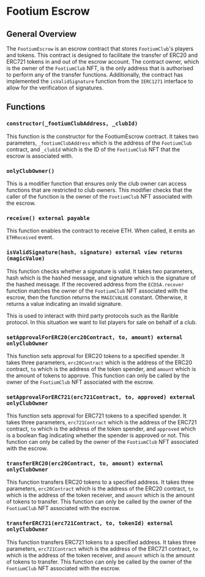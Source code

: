 # Footium Escrow

## General Overview

The `FootiumEscrow` is an escrow contract that stores `FootiumClub`'s players
and tokens. This contract is designed to facilitate the transfer of ERC20 and
ERC721 tokens in and out of the escrow account. The contract owner, which is the
owner of the `FootiumClub` NFT, is the only address that is authorised to
perform any of the transfer functions. Additionally, the contract has
implemented the `isValidSignature` function from the `IERC1271` interface to
allow for the verification of signatures.

## Functions

### `constructor(_footiumClubAddress, _clubId)`

This function is the constructor for the FootiumEscrow contract. It takes two
parameters, `_footiumClubAddress` which is the address of the `FootiumClub`
contract, and `_clubId` which is the ID of the `FootiumClub` NFT that the escrow
is associated with.

### `onlyClubOwner()`

This is a modifier function that ensures only the club owner can access
functions that are restricted to club owners. This modifier checks that the
caller of the function is the owner of the `FootiumClub` NFT associated with the
escrow.

### `receive() external payable`

This function enables the contract to receive ETH. When called, it emits an
`ETHReceived` event.

### `isValidSignature(hash, signature) external view returns (magicValue)`

This function checks whether a signature is valid. It takes two parameters, hash
which is the hashed message, and signature which is the signature of the hashed
message. If the recovered address from the `ECDSA.recover` function matches the
owner of the `FootiumClub` NFT associated with the escrow, then the function
returns the `MAGICVALUE` constant. Otherwise, it returns a value indicating an
invalid signature.

This is used to interact with third party protocols such as the Rarible
protocol. In this situation we want to list players for sale on behalf of a
club.

### `setApprovalForERC20(erc20Contract, to, amount) external onlyClubOwner`

This function sets approval for ERC20 tokens to a specified spender. It takes
three parameters, `erc20Contract` which is the address of the ERC20 contract,
`to` which is the address of the token spender, and `amount` which is the amount
of tokens to approve. This function can only be called by the owner of the
`FootiumClub` NFT associated with the escrow.

### `setApprovalForERC721(erc721Contract, to, approved) external onlyClubOwner`

This function sets approval for ERC721 tokens to a specified spender. It takes
three parameters, `erc721Contract` which is the address of the ERC721 contract,
`to` which is the address of the token spender, and `approved` which is a
boolean flag indicating whether the spender is approved or not. This function
can only be called by the owner of the `FootiumClub` NFT associated with the
escrow.

### `transferERC20(erc20Contract, to, amount) external onlyClubOwner`

This function transfers ERC20 tokens to a specified address. It takes three
parameters, `erc20Contract` which is the address of the ERC20 contract, `to`
which is the address of the token receiver, and `amount` which is the amount of
tokens to transfer. This function can only be called by the owner of the
`FootiumClub` NFT associated with the escrow.

### `transferERC721(erc721Contract, to, tokenId) external onlyClubOwner`

This function transfers ERC721 tokens to a specified address. It takes three
parameters, `erc721Contract` which is the address of the ERC721 contract, `to`
which is the address of the token receiver, and `amount` which is the amount of
tokens to transfer. This function can only be called by the owner of the
`FootiumClub` NFT associated with the escrow.
